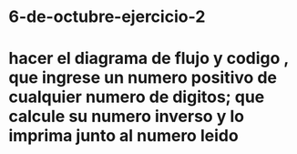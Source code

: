 # 6-de-octubre-ejercicio-2
# hacer el diagrama de flujo y codigo , que ingrese un numero positivo de cualquier numero de digitos; que calcule su numero inverso y lo imprima junto al numero leido